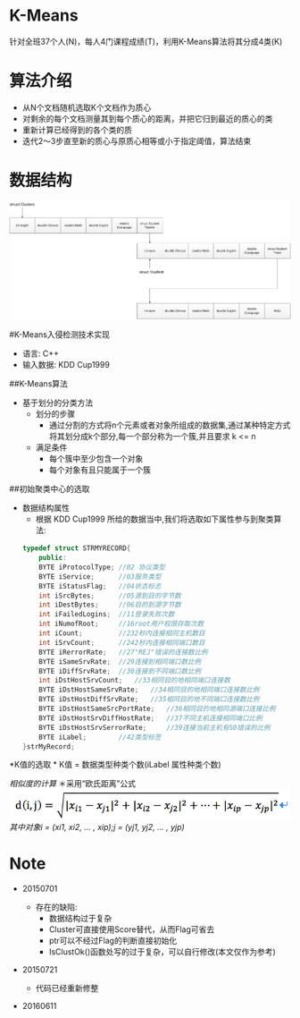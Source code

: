 # K-Means
针对全班37个人(N)，每人4门课程成绩(T)，利用K-Means算法将其分成4类(K)


算法介绍
========

* 从N个文档随机选取K个文档作为质心
* 对剩余的每个文档测量其到每个质心的距离，并把它归到最近的质心的类
* 重新计算已经得到的各个类的质
* 迭代2～3步直至新的质心与原质心相等或小于指定阈值，算法结束

数据结构
========

![image](https://github.com/thanatoskira/K-Means/blob/master/KMeans-one/K-Means数据结构.jpg)

#K-Means入侵检测技术实现

* 语言: C++
* 输入数据: KDD Cup1999

##K-Means算法
* 基于划分的分类方法
    * 划分的步骤
        * 通过分割的方式将n个元素或者对象所组成的数据集,通过某种特定方式将其划分成k个部分,每一个部分称为一个簇,并且要求 k <= n
    * 满足条件
        * 每个簇中至少包含一个对象
        * 每个对象有且只能属于一个簇

##初始聚类中心的选取
* 数据结构属性
    * 根据 KDD Cup1999 所给的数据当中,我们将选取如下属性参与到聚类算法:
    ```c++
    typedef struct STRMYRECORD{
        public:
        BYTE iProtocolType; //02 协议类型
        BYTE iService;      //03服务类型
        BYTE iStatusFlag;   //04状态标志
        int iSrcBytes;      //05源到目的字节数
        int iDestBytes;     //06目的到源字节数 
        int iFailedLogins;  //11登录失败次数
        int iNumofRoot;     //16root用户权限存取次数
        int iCount;         //232秒内连接相同主机数目
        int iSrvCount;      //242秒内连接相同端口数目
        BYTE iRerrorRate;   //27"REJ"错误的连接数比例
        BYTE iSameSrvRate;  //29连接到相同端口数比例
        BYTE iDiffSrvRate;  //30连接到不同端口数比例
        int iDstHostSrvCount;   //33相同目的地相同端口连接数
        BYTE iDstHostSameSrvRate;   //34相同目的地相同端口连接数比例
        BYTE iDstHostDiffSrvRate;   //35相同目的地不同端口连接数比例
        BYTE iDstHostSameSrcPortRate;   //36相同目的地相同源端口连接比例
        BYTE iDstHostSrvDiffHostRate;   //37不同主机连接相同端口比例
        BYTE iDstHostSrvSerrorRate;     //39连接当前主机有S0错误的比例
        BYTE iLabel;        //42类型标签
    }strMyRecord;
    ```

*K值的选取
    * K值 = 数据类型种类个数(iLabel 属性种类个数)

*相似度的计算*
    ＊采用“欧氏距离”公式
        ![欧式距离](https://github.com/thanatoskira/K-Means/blob/master/欧式距离.png)
        *其中对象i = (xi1, xi2, ... , xip);j = (yj1, yj2, ... , yjp)*

Note
=======

* 20150701

    * 存在的缺陷:
        * 数据结构过于复杂
        * Cluster可直接使用Score替代，从而Flag可省去
        * ptr可以不经过Flag的判断直接初始化
        * IsClustOk()函数处写的过于复杂，可以自行修改(本文仅作为参考)

* 20150721

    * 代码已经重新修整

* 20160611

